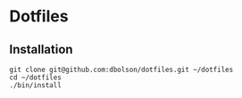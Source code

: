 # Dotfiles

## Installation

```
git clone git@github.com:dbolson/dotfiles.git ~/dotfiles
cd ~/dotfiles
./bin/install
```
